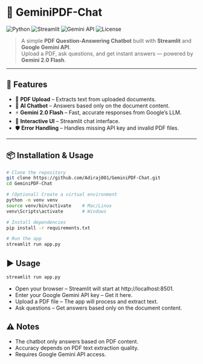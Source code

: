# 📄 GeminiPDF-Chat

![Python](https://img.shields.io/badge/Python-3.8%2B-blue)
![Streamlit](https://img.shields.io/badge/Streamlit-App-red)
![Gemini API](https://img.shields.io/badge/Gemini%20API-Google-brightgreen)
![License](https://img.shields.io/badge/License-MIT-yellow)

> A simple **PDF Question-Answering Chatbot** built with **Streamlit** and **Google Gemini API**.  
> Upload a PDF, ask questions, and get instant answers — powered by **Gemini 2.0 Flash**.

---

## 🚀 Features
- 📂 **PDF Upload** – Extracts text from uploaded documents.
- 🤖 **AI Chatbot** – Answers based only on the document content.
- ⚡ **Gemini 2.0 Flash** – Fast, accurate responses from Google’s LLM.
- 💬 **Interactive UI** – Streamlit chat interface.
- 🛡 **Error Handling** – Handles missing API key and invalid PDF files.

---

## 📦 Installation & Usage

```bash
# Clone the repository
git clone https://github.com/Adiraj001/GeminiPDF-Chat.git
cd GeminiPDF-Chat

# (Optional) Create a virtual environment
python -m venv venv
source venv/bin/activate    # Mac/Linux
venv\Scripts\activate       # Windows

# Install dependencies
pip install -r requirements.txt

# Run the app
streamlit run app.py
```

## ▶️ Usage
```bash
streamlit run app.py
```
- Open your browser – Streamlit will start at http://localhost:8501.
- Enter your Google Gemini API key – Get it here.
- Upload a PDF file – The app will process and extract text.
- Ask questions – Get answers based only on the document content.

## ⚠️ Notes
- The chatbot only answers based on PDF content.
- Accuracy depends on PDF text extraction quality.
- Requires Google Gemini API access.
